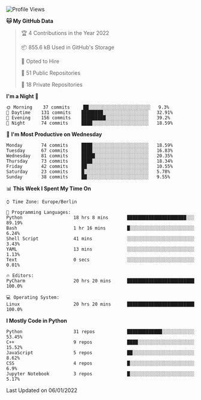 <!--START_SECTION:waka-->
![Profile Views](http://img.shields.io/badge/Profile%20Views-1-blue)

**🐱 My GitHub Data** 

> 🏆 4 Contributions in the Year 2022
 > 
> 📦 855.6 kB Used in GitHub's Storage 
 > 
> 💼 Opted to Hire
 > 
> 📜 51 Public Repositories 
 > 
> 🔑 18 Private Repositories  
 > 
**I'm a Night 🦉** 

```text
🌞 Morning    37 commits     ██░░░░░░░░░░░░░░░░░░░░░░░   9.3% 
🌆 Daytime    131 commits    ████████░░░░░░░░░░░░░░░░░   32.91% 
🌃 Evening    156 commits    █████████░░░░░░░░░░░░░░░░   39.2% 
🌙 Night      74 commits     ████░░░░░░░░░░░░░░░░░░░░░   18.59%

```
📅 **I'm Most Productive on Wednesday** 

```text
Monday       74 commits     ████░░░░░░░░░░░░░░░░░░░░░   18.59% 
Tuesday      67 commits     ████░░░░░░░░░░░░░░░░░░░░░   16.83% 
Wednesday    81 commits     █████░░░░░░░░░░░░░░░░░░░░   20.35% 
Thursday     73 commits     ████░░░░░░░░░░░░░░░░░░░░░   18.34% 
Friday       42 commits     ██░░░░░░░░░░░░░░░░░░░░░░░   10.55% 
Saturday     23 commits     █░░░░░░░░░░░░░░░░░░░░░░░░   5.78% 
Sunday       38 commits     ██░░░░░░░░░░░░░░░░░░░░░░░   9.55%

```


📊 **This Week I Spent My Time On** 

```text
⌚︎ Time Zone: Europe/Berlin

💬 Programming Languages: 
Python                   18 hrs 8 mins       ██████████████████████░░░   89.19% 
Bash                     1 hr 16 mins        █░░░░░░░░░░░░░░░░░░░░░░░░   6.24% 
Shell Script             41 mins             ░░░░░░░░░░░░░░░░░░░░░░░░░   3.43% 
YAML                     13 mins             ░░░░░░░░░░░░░░░░░░░░░░░░░   1.13% 
Text                     0 secs              ░░░░░░░░░░░░░░░░░░░░░░░░░   0.01%

🔥 Editors: 
PyCharm                  20 hrs 20 mins      █████████████████████████   100.0%

💻 Operating System: 
Linux                    20 hrs 20 mins      █████████████████████████   100.0%

```

**I Mostly Code in Python** 

```text
Python                   31 repos            █████████████░░░░░░░░░░░░   53.45% 
C++                      9 repos             ████░░░░░░░░░░░░░░░░░░░░░   15.52% 
JavaScript               5 repos             ██░░░░░░░░░░░░░░░░░░░░░░░   8.62% 
CSS                      4 repos             █░░░░░░░░░░░░░░░░░░░░░░░░   6.9% 
Jupyter Notebook         3 repos             █░░░░░░░░░░░░░░░░░░░░░░░░   5.17%

```



 Last Updated on 06/01/2022
<!--END_SECTION:waka-->　　
